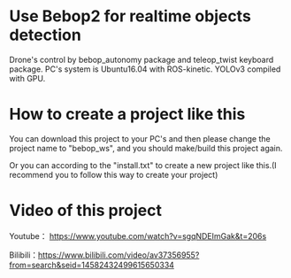 # Use Bebop2 for realtime objects detection
Drone's control by bebop_autonomy package and teleop_twist keyboard package. PC's system is Ubuntu16.04 with ROS-kinetic. YOLOv3 compiled with GPU.

# How to create a project like this 

You can download this project to your PC's and then please change the project name to "bebop_ws", and you should make/build this project again.

Or you can according to the "install.txt" to create a new project like this.(I recommend you to follow this way to create your project) 
 

# Video of this project

Youtube： https://www.youtube.com/watch?v=sgqNDEImGak&t=206s

Bilibili：https://www.bilibili.com/video/av37356955?from=search&seid=14582432499615650334
